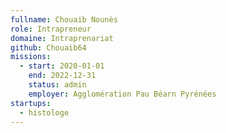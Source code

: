 ```yaml
---
fullname: Chouaib Nounès
role: Intrapreneur
domaine: Intraprenariat
github: Chouaib64
missions:
  - start: 2020-01-01
    end: 2022-12-31
    status: admin
    employer: Agglomération Pau Béarn Pyrénées
startups:
  - histologe
---
```


